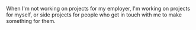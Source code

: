 When I'm not working on projects for my employer, I'm working on projects for myself, or side projects for people who get in touch with me to make something for them.
